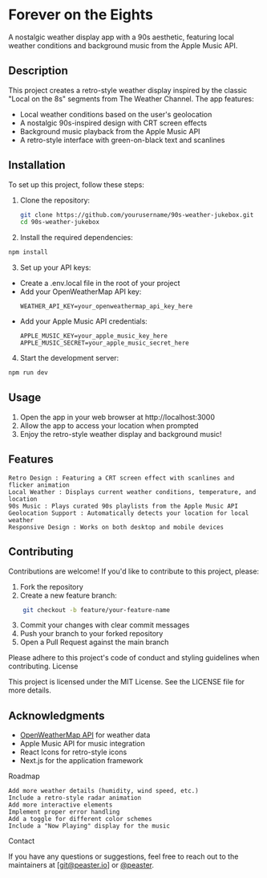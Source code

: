 # Forever on the Eights
A nostalgic weather display app with a 90s aesthetic, featuring local weather conditions and background music from the Apple Music API.

## Description

This project creates a retro-style weather display inspired by the classic "Local on the 8s" segments from The Weather Channel. The app features:

- Local weather conditions based on the user's geolocation
- A nostalgic 90s-inspired design with CRT screen effects
- Background music playback from the Apple Music API
- A retro-style interface with green-on-black text and scanlines

## Installation

To set up this project, follow these steps:

1. Clone the repository:
   ```bash
   git clone https://github.com/yourusername/90s-weather-jukebox.git
   cd 90s-weather-jukebox
   ```
2. Install the required dependencies: 
```bash
npm install
```
 

3. Set up your API keys: 
- Create a .env.local file in the root of your project
- Add your OpenWeatherMap API key:
  ```
  WEATHER_API_KEY=your_openweathermap_api_key_here
  ```
- Add your Apple Music API credentials:
  ```
  APPLE_MUSIC_KEY=your_apple_music_key_here
  APPLE_MUSIC_SECRET=your_apple_music_secret_here
  ```   
     
     

4. Start the development server: 
```bash
npm run dev
```     
     
## Usage 

1. Open the app in your web browser at http://localhost:3000
2. Allow the app to access your location when prompted
3. Enjoy the retro-style weather display and background music!
     

## Features 

    Retro Design : Featuring a CRT screen effect with scanlines and flicker animation
    Local Weather : Displays current weather conditions, temperature, and location
    90s Music : Plays curated 90s playlists from the Apple Music API
    Geolocation Support : Automatically detects your location for local weather
    Responsive Design : Works on both desktop and mobile devices
     

## Contributing 

Contributions are welcome! If you'd like to contribute to this project, please: 

1. Fork the repository
2. Create a new feature branch:
```bash
    git checkout -b feature/your-feature-name
```
3. Commit your changes with clear commit messages
4. Push your branch to your forked repository
5. Open a Pull Request against the main branch
     

Please adhere to this project's code of conduct and styling guidelines when contributing. 
License 

This project is licensed under the MIT License. See the LICENSE  file for more details. 
## Acknowledgments 

- [OpenWeatherMap API](https://openweathermap.org/api)  for weather data
- Apple Music API  for music integration
- React Icons  for retro-style icons
- Next.js  for the application framework
     

Roadmap 

    Add more weather details (humidity, wind speed, etc.)
    Include a retro-style radar animation
    Add more interactive elements
    Implement proper error handling
    Add a toggle for different color schemes
    Include a "Now Playing" display for the music
     

Contact 

If you have any questions or suggestions, feel free to reach out to the maintainers at [git@peaster.io] or [@peaster](https://github.com/peaster). 
